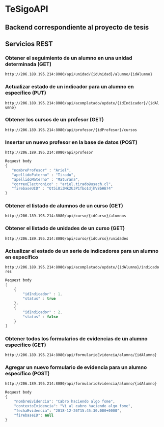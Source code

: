 # TeSigoAPI

## Backend correspondiente al proyecto de tesis

## Servicios REST
### Obtener el seguimiento de un alumno en una unidad determinada (GET)
`http://206.189.195.214:8080/api/unidad/{idUnidad}/alumno/{idAlumno}`
### Actualizar estado de un indicador para un alumno en específico (PUT)
`http://206.189.195.214:8080/api/acompletado/update/{idIndicador}/{idAlumno}`
### Obtener los cursos de un profesor (GET)
`http://206.189.195.214:8080/api/profesor/{idProfesor}/cursos`
### Insertar un nuevo profesor en la base de datos (POST)
`http://206.189.195.214:8080/api/profesor`
```javascript
Request body
{
   "nombreProfesor" : "Ariel",
   "apellidoPaterno" : "Tirado",
   "apellidoMaterno" : "Maturana",
   "correoElectronico" : "ariel.tirado@usach.cl",
   "firebaseUID" : "Qt5i8i3Mk2U3P1fbo1djhV8bHB74"
}
```
### Obtener el listado de alumnos de un curso (GET)
`http://206.189.195.214:8080/api/curso/{idCurso}/alumnos`
### Obtener el listado de unidades de un curso (GET)
`http://206.189.195.214:8080/api/curso/{idCurso}/unidades`
### Actualizar el estado de un serie de indicadores para un alumno en específico
`http://206.189.195.214:8080/api/acompletado/update/{idAlumno}/indicadores`
```javascript
Request body
[
    {
        "idIndicador" : 1,
        "status" : true
    },
    {
        "idIndicador" : 2,
        "status" : false
    }
]
```
### Obtener todos los formularios de evidencias de un alumno específico (GET)
`http://206.189.195.214:8080/api/formularioEvidencia/alumno/{idAlumno}`
### Agregar un nuevo formulario de evidencia para un alumno específico (POST)
`http://206.189.195.214:8080/api/formularioEvidencia/alumno/{idAlumno}`
```javascript
Request body
{
    "nombreEvidencia": "Cabro haciendo algo fome",
    "contextoEvidencia": "Vi al cabro haciendo algo fome",
    "fechaEvidencia": "2018-12-26T15:45:30.000+0000",
    "firebaseID": null
}
```